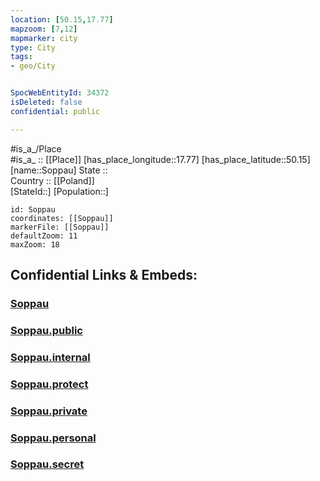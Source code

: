 ```yaml
---
location: [50.15,17.77] 
mapzoom: [7,12] 
mapmarker: city 
type: City
tags:
- geo/City


SpocWebEntityId: 34372
isDeleted: false
confidential: public

---
```

#is_a_/Place  
#is_a_ :: [[Place]] 
[has_place_longitude::17.77] 
[has_place_latitude::50.15] 
[name::Soppau] 
State ::  
Country :: [[Poland]]  
[StateId::] 
[Population::] 



```leaflet
id: Soppau
coordinates: [[Soppau]] 
markerFile: [[Soppau]] 
defaultZoom: 11 
maxZoom: 18
```


## Confidential Links & Embeds: 

### [Soppau](/_Standards/Earth/Continent/Europe/Europe~East/Poland/Provinces~Poland/Opole/City/Soppau.md) 

### [Soppau.public](/_public/Earth/Continent/Europe/Europe~East/Poland/Provinces~Poland/Opole/City/Soppau.public.md) 

### [Soppau.internal](/_internal/Earth/Continent/Europe/Europe~East/Poland/Provinces~Poland/Opole/City/Soppau.internal.md) 

### [Soppau.protect](/_protect/Earth/Continent/Europe/Europe~East/Poland/Provinces~Poland/Opole/City/Soppau.protect.md) 

### [Soppau.private](/_private/Earth/Continent/Europe/Europe~East/Poland/Provinces~Poland/Opole/City/Soppau.private.md) 

### [Soppau.personal](/_personal/Earth/Continent/Europe/Europe~East/Poland/Provinces~Poland/Opole/City/Soppau.personal.md) 

### [Soppau.secret](/_secret/Earth/Continent/Europe/Europe~East/Poland/Provinces~Poland/Opole/City/Soppau.secret.md)

